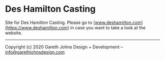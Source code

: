 # Des Hamilton Casting

Site for Des Hamilton Casting. Please go to [www.deshamilton.com](https://www.deshamilton.com) in case you want to take a look at the website.

* * *

Copyright (c) 2020 Gareth Johns Design + Development – info@garethjohnsdesign.com